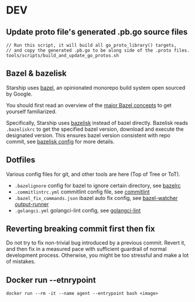 # DEV

## Update proto file's generated .pb.go source files

```
// Run this script, it will build all go_proto_library() targets,
// and copy the generated .pb.go to be along side of the .proto files.
tools/scripts/build_and_update_go_protos.sh
```

## Bazel & bazelisk

Starship uses [bazel](https://bazel.build/), an opinionated monorepo build
system open sourced by Google.

You should first read an overview of the
[major Bazel concepts](https://bazel.build/concepts/build-ref)
to get yourself familiarized.

Specifically, Starship uses [bazelisk](https://github.com/bazelbuild/bazelisk)
instead of bazel directly. Bazelisk reads `.bazeliskrc` to get the specified
bazel version, download and execute the designated version. This ensures bazel
version consistent with repo commit, see [bazelisk config](
https://github.com/bazelbuild/bazelisk#how-does-bazelisk-know-which-bazel-version-to-run)
for more details.

## Dotfiles

Various config files for git, and other tools are here (Top of Tree or ToT).

* `.bazelignore` config for bazel to ignore certain directory, see [bazelrc](https://bazel.build/run/bazelrc)
* `.commitlintrc.yml` commitlint config file, see [commitlint](https://github.com/conventional-changelog/commitlint)
* `.bazel_fix_commands.json` ibazel auto fix config, see [bazel-watcher output-runner](https://github.com/bazelbuild/bazel-watcher#output-runner)
* `.golangci.yml` golangci-lint config, see [golangci-lint](https://github.com/golangci/golangci-lint)

## Reverting breaking commit first then fix

Do not try to fix non-trivial bug introduced by a previous commit.
Revert it, and then fix in a measured pace with sufficient guardrail of normal development process.
Otherwise, you might be too stressful and make a lot of mistakes.

## Docker run --etnrypoint

```
docker run --rm -it --name agent --entrypoint bash <image>
```
